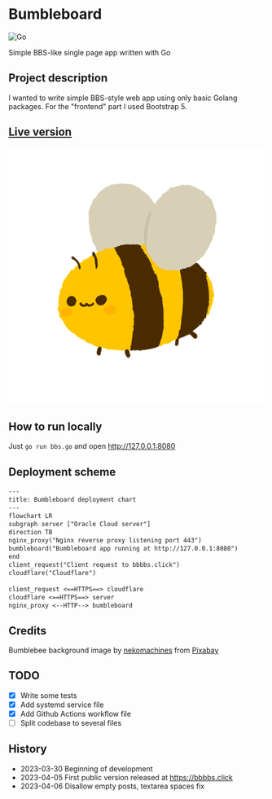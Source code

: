 # Bumbleboard
![Go](https://img.shields.io/badge/go-%2300ADD8.svg?style=for-the-badge&logo=go&logoColor=white)

Simple BBS-like single page app written with Go

## Project description
I wanted to write simple BBS-style web app using only basic Golang packages. For the "frontend" part I used Bootstrap 5.

## [Live version](https://bbbbs.click/)
![Bumblebee logo](static/background.png)

## How to run locally
Just `go run bbs.go` and open http://127.0.0.1:8080

## Deployment scheme
```mermaid
---
title: Bumbleboard deployment chart
---
flowchart LR
subgraph server ["Oracle Cloud server"]
direction TB
nginx_proxy("Nginx reverse proxy listening port 443")
bumbleboard("Bumbleboard app running at http://127.0.0.1:8080")
end
client_request("Client request to bbbbs.click")
cloudflare("Cloudflare")

client_request <==HTTPS==> cloudflare
cloudflare <==HTTPS==> server
nginx_proxy <--HTTP--> bumbleboard
```

## Credits
Bumblebee background image by <a href="https://pixabay.com/users/nekomachines-19125993/?utm_source=link-attribution&amp;utm_medium=referral&amp;utm_campaign=image&amp;utm_content=6395170">nekomachines</a> from <a href="https://pixabay.com//?utm_source=link-attribution&amp;utm_medium=referral&amp;utm_campaign=image&amp;utm_content=6395170">Pixabay</a>

## TODO
- [x] Write some tests
- [x] Add systemd service file
- [x] Add Github Actions workflow file
- [ ] Split codebase to several files

## History
- 2023-03-30 Beginning of development
- 2023-04-05 First public version released at https://bbbbs.click
- 2023-04-06 Disallow empty posts, textarea spaces fix
